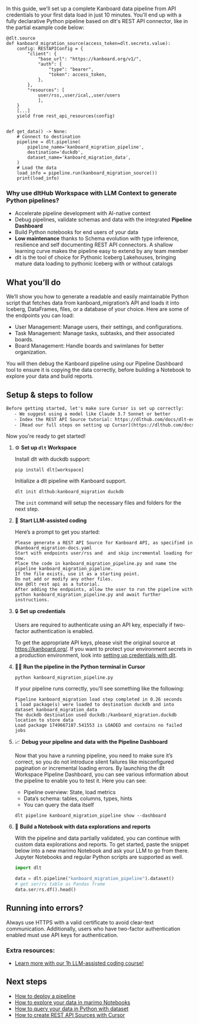 In this guide, we'll set up a complete Kanboard data pipeline from API credentials to your first data load in just 10 minutes. You'll end up with a fully declarative Python pipeline based on dlt's REST API connector, like in the partial example code below:

```python-outcome
@dlt.source
def kanboard_migration_source(access_token=dlt.secrets.value):
    config: RESTAPIConfig = {
        "client": {
            "base_url": "https://kanboard.org/v1/",
            "auth": {
                "type": "bearer",
                "token": access_token,
            },
        },
        "resources": [
            user/rss,,user/ical,,user/users
            ],
    }
    [...]
    yield from rest_api_resources(config)


def get_data() -> None:
    # Connect to destination
    pipeline = dlt.pipeline(
        pipeline_name='kanboard_migration_pipeline',
        destination='duckdb',
        dataset_name='kanboard_migration_data', 
    )
    # Load the data
    load_info = pipeline.run(kanboard_migration_source())
    print(load_info) 
```

### Why use dltHub Workspace with LLM Context to generate Python pipelines?

- Accelerate pipeline development with AI-native context
- Debug pipelines, validate schemas and data with the integrated **Pipeline Dashboard**
- Build Python notebooks for end users of your data
- **Low maintenance** thanks to Schema evolution with type inference, resilience and self documenting REST API connectors. A shallow learning curve makes the pipeline easy to extend by any team member
- dlt is the tool of choice for Pythonic Iceberg Lakehouses, bringing mature data loading to pythonic Iceberg with or without catalogs

## What you’ll do

We’ll show you how to generate a readable and easily maintainable Python script that fetches data from kanboard_migration’s API and loads it into Iceberg, DataFrames, files, or a database of your choice. Here are some of the endpoints you can load:

- User Management: Manage users, their settings, and configurations.
- Task Management: Manage tasks, subtasks, and their associated boards.
- Board Management: Handle boards and swimlanes for better organization.

You will then debug the Kanboard pipeline using our Pipeline Dashboard tool to ensure it is copying the data correctly, before building a Notebook to explore your data and build reports.

## Setup & steps to follow

```default
Before getting started, let's make sure Cursor is set up correctly:
   - We suggest using a model like Claude 3.7 Sonnet or better
   - Index the REST API Source tutorial: https://dlthub.com/docs/dlt-ecosystem/verified-sources/rest_api/ and add it to context as **@dlt rest api**
   - [Read our full steps on setting up Cursor](https://dlthub.com/docs/dlt-ecosystem/llm-tooling/cursor-restapi#23-configuring-cursor-with-documentation)
```

Now you're ready to get started!

1. ⚙️ **Set up `dlt` Workspace**
    
    Install dlt with duckdb support:
    ```shell
    pip install dlt[workspace]
    ```

    Initialize a dlt pipeline with Kanboard support.
    ```shell
    dlt init dlthub:kanboard_migration duckdb
    ```

    The `init` command will setup the necessary files and folders for the next step.
    
2. 🤠 **Start LLM-assisted coding**
    
    Here’s a prompt to get you started:
    
    ```prompt
    Please generate a REST API Source for Kanboard API, as specified in @kanboard_migration-docs.yaml 
    Start with endpoints user/rss and  and skip incremental loading for now. 
    Place the code in kanboard_migration_pipeline.py and name the pipeline kanboard_migration_pipeline. 
    If the file exists, use it as a starting point. 
    Do not add or modify any other files. 
    Use @dlt rest api as a tutorial. 
    After adding the endpoints, allow the user to run the pipeline with python kanboard_migration_pipeline.py and await further instructions.
    ```

    
3. 🔒 **Set up credentials** 
    
    Users are required to authenticate using an API key, especially if two-factor authentication is enabled.
    
    To get the appropriate API keys, please visit the original source at https://kanboard.org/.
    If you want to protect your environment secrets in a production environment, look into [setting up credentials with dlt](https://dlthub.com/docs/walkthroughs/add_credentials).
    
4. 🏃‍♀️ **Run the pipeline in the Python terminal in Cursor**
    
    ```shell
    python kanboard_migration_pipeline.py
    ```
    
    If your pipeline runs correctly, you’ll see something like the following:
    
    ```shell
    Pipeline kanboard_migration load step completed in 0.26 seconds
    1 load package(s) were loaded to destination duckdb and into dataset kanboard_migration_data
    The duckdb destination used duckdb:/kanboard_migration.duckdb location to store data
    Load package 1749667187.541553 is LOADED and contains no failed jobs
    ```
    
5. 📈 **Debug your pipeline and data with the Pipeline Dashboard**

    Now that you have a running pipeline, you need to make sure it’s correct, so you do not introduce silent failures like misconfigured pagination or incremental loading errors. By launching the dlt Workspace Pipeline Dashboard, you can see various information about the pipeline to enable you to test it. Here you can see:
    - Pipeline overview: State, load metrics
    - Data’s schema: tables, columns, types, hints
    - You can query the data itself
    
    ```shell
    dlt pipeline kanboard_migration_pipeline show --dashboard
    ```
    
6. 🐍 **Build a Notebook with data explorations and reports**

    With the pipeline and data partially validated, you can continue with custom data explorations and reports. To get started, paste the snippet below into a new marimo Notebook and ask your LLM to go from there. Jupyter Notebooks and regular Python scripts are supported as well.

    
    ```python
    import dlt

   data = dlt.pipeline("kanboard_migration_pipeline").dataset()
   # get ser/rs table as Pandas frame
   data.ser/rs.df().head()
    ```

## Running into errors?

Always use HTTPS with a valid certificate to avoid clear-text communication. Additionally, users who have two-factor authentication enabled must use API keys for authentication.

### Extra resources:

- [Learn more with our 1h LLM-assisted coding course!](https://www.youtube.com/watch?v=GGid70rnJuM)

## Next steps

- [How to deploy a pipeline](https://dlthub.com/docs/walkthroughs/deploy-a-pipeline)
- [How to explore your data in marimo Notebooks](https://dlthub.com/docs/general-usage/dataset-access/marimo)
- [How to query your data in Python with dataset](https://dlthub.com/docs/general-usage/dataset-access/dataset)
- [How to create REST API Sources with Cursor](https://dlthub.com/docs/dlt-ecosystem/llm-tooling/cursor-restapi)